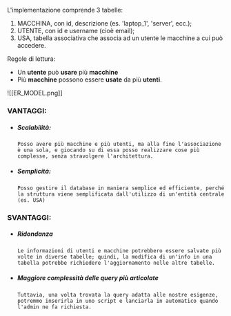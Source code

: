 
L'implementazione comprende 3 tabelle:
1) MACCHINA, con id, descrizione (es. 'laptop_1', 'server', ecc.);
2) UTENTE, con id e username (cioè email);
3) USA, tabella associativa che associa ad un utente le macchine a cui può accedere.

Regole di lettura: 
- Un **utente** può **usare** più **macchine**
- Più **macchine** possono essere **usate** da più **utenti**.


![[ER_MODEL.png]]


### VANTAGGI:
- ##### Scalabilità:
	  Posso avere più macchine e più utenti, ma alla fine l'associazione è una sola, e giocando su di essa posso realizzare cose più complesse, senza stravolgere l'architettura.
- ##### Semplicità:
	  Posso gestire il database in maniera semplice ed efficiente, perché la struttura viene semplificata dall'utilizzo di un'entità centrale (es. USA)

### SVANTAGGI:
- ##### Ridondanza
	  Le informazioni di utenti e macchine potrebbero essere salvate più volte in diverse tabelle; quindi, la modifica di un'info in una tabella potrebbe richiedere l'aggiornamento nelle altre tabelle.
- ##### Maggiore complessità delle query più articolate
	  Tuttavia, una volta trovata la query adatta alle nostre esigenze, potremmo inserirla in uno script e lanciarla in automatico quando l'admin ne fa richiesta.